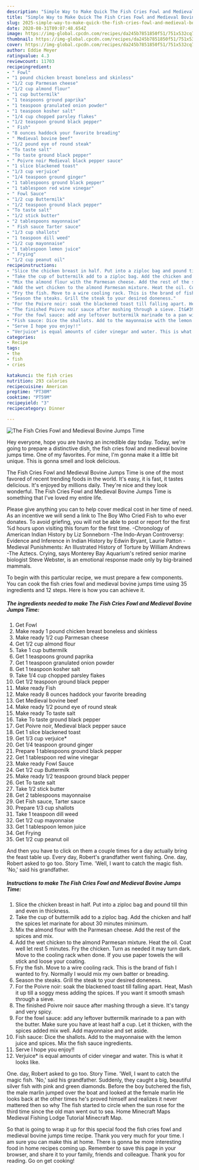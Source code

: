 ```yaml
---
description: "Simple Way to Make Quick The Fish Cries Fowl and Medieval Bovine Jumps Time"
title: "Simple Way to Make Quick The Fish Cries Fowl and Medieval Bovine Jumps Time"
slug: 2025-simple-way-to-make-quick-the-fish-cries-fowl-and-medieval-bovine-jumps-time
date: 2020-08-31T09:07:48.654Z
image: https://img-global.cpcdn.com/recipes/da245b7851850f51/751x532cq70/the-fish-cries-fowl-and-medieval-bovine-jumps-time-recipe-main-photo.jpg
thumbnail: https://img-global.cpcdn.com/recipes/da245b7851850f51/751x532cq70/the-fish-cries-fowl-and-medieval-bovine-jumps-time-recipe-main-photo.jpg
cover: https://img-global.cpcdn.com/recipes/da245b7851850f51/751x532cq70/the-fish-cries-fowl-and-medieval-bovine-jumps-time-recipe-main-photo.jpg
author: Eddie Meyer
ratingvalue: 4.3
reviewcount: 11703
recipeingredient:
- " Fowl"
- "1 pound chicken breast boneless and skinless"
- "1/2 cup Parmesan cheese"
- "1/2 cup almond flour"
- "1 cup buttermilk"
- "1 teaspoons ground paprika"
- "1 teaspoon granulated onion powder"
- "1 teaspoon kosher salt"
- "1/4 cup chopped parsley flakes"
- "1/2 teaspoon ground black pepper"
- " Fish"
- "8 ounces haddock your favorite breading"
- " Medieval bovine beef"
- "1/2 pound eye of round steak"
- "To taste salt"
- "To taste ground black pepper"
- " Poivre noir Medieval black pepper sauce"
- "1 slice blackened toast"
- "1/3 cup verjuice"
- "1/4 teaspoon ground ginger"
- "1 tablespoons ground black pepper"
- "1 tablespoon red wine vinegar"
- " Fowl Sauce"
- "1/2 cup Buttermilk"
- "1/2 teaspoon ground black pepper"
- "To taste salt"
- "1/2 stick butter"
- "2 tablespoons mayonnaise"
- " Fish sauce Tarter sauce"
- "1/3 cup shallots"
- "1 teaspoon dill weed"
- "1/2 cup mayonnaise"
- "1 tablespoon lemon juice"
- " Frying"
- "1/2 cup peanut oil"
recipeinstructions:
- "Slice the chicken breast in half. Put into a ziploc bag and pound till thin and even in thickness."
- "Take the cup of buttermilk add to a ziploc bag. Add the chicken and half the spices let marinate for about 30 minutes minimum."
- "Mix the almond flour with the Parmesan cheese. Add the rest of the spices and mix."
- "Add the wet chicken to the almond Parmesan mixture. Heat the oil. Coat well let rest 5 minutes. Fry the chicken. Turn as needed it may turn dark. Move to the cooling rack when done. If you use paper towels the will stick and loose your coating."
- "Fry the fish. Move to a wire cooling rack. This is the brand of fish I wanted to fry. Normally I would mix my own batter or breading."
- "Season the steaks. Grill the steak to your desired doneness."
- "For the Poivre noir: soak the blackened toast till falling apart. Heat, Mash it up till a soggy mess adding the spices. If you want it smooth smash through a sieve."
- "The finished Poivre noir sauce after mashing through a sieve. It&#39;s tangy and very spicy."
- "For the fowl sauce: add any leftover buttermilk marinade to a pan with the butter. Make sure you have at least half a cup. Let it thicken, with the spices added mix well. Add mayonnaise and set aside."
- "Fish sauce: Dice the shallots. Add to the mayonnaise with the lemon juice and spices. Mix the fish sauce ingredients."
- "Serve I hope you enjoy!!"
- "Verjuice* is equal amounts of cider vinegar and water. This is what it looks like."
categories:
- Recipe
tags:
- the
- fish
- cries

katakunci: the fish cries 
nutrition: 293 calories
recipecuisine: American
preptime: "PT30M"
cooktime: "PT59M"
recipeyield: "3"
recipecategory: Dinner

---
```



![The Fish Cries Fowl and Medieval Bovine Jumps Time](https://img-global.cpcdn.com/recipes/da245b7851850f51/751x532cq70/the-fish-cries-fowl-and-medieval-bovine-jumps-time-recipe-main-photo.jpg)

Hey everyone, hope you are having an incredible day today. Today, we're going to prepare a distinctive dish, the fish cries fowl and medieval bovine jumps time. One of my favorites. For mine, I'm gonna make it a little bit unique. This is gonna smell and look delicious.

The Fish Cries Fowl and Medieval Bovine Jumps Time is one of the most favored of recent trending foods in the world. It's easy, it is fast, it tastes delicious. It's enjoyed by millions daily. They're nice and they look wonderful. The Fish Cries Fowl and Medieval Bovine Jumps Time is something that I've loved my entire life.

Please give anything you can to help cover medical cost in her time of need. As an incentive we will send a link to The Boy Who Cried Fish to who ever donates. To avoid griefing, you will not be able to post or report for the first %d hours upon visiting this forum for the first time. -Chronology of American Indian History by Liz Sonneborn -The Indo-Aryan Controversy: Evidence and Inference in Indian History by Edwin Bryant, Laurie Patton -Medieval Punishments: An Illustrated History of Torture by William Andrews -The Aztecs. Crying, says Monterey Bay Aquarium&#39;s retired senior marine biologist Steve Webster, is an emotional response made only by big-brained mammals.


To begin with this particular recipe, we must prepare a few components. You can cook the fish cries fowl and medieval bovine jumps time using 35 ingredients and 12 steps. Here is how you can achieve it.

<!--inarticleads1-->

##### The ingredients needed to make The Fish Cries Fowl and Medieval Bovine Jumps Time:

1. Get  Fowl
1. Make ready 1 pound chicken breast boneless and skinless
1. Make ready 1/2 cup Parmesan cheese
1. Get 1/2 cup almond flour
1. Take 1 cup buttermilk
1. Get 1 teaspoons ground paprika
1. Get 1 teaspoon granulated onion powder
1. Get 1 teaspoon kosher salt
1. Take 1/4 cup chopped parsley flakes
1. Get 1/2 teaspoon ground black pepper
1. Make ready  Fish
1. Make ready 8 ounces haddock your favorite breading
1. Get  Medieval bovine beef
1. Make ready 1/2 pound eye of round steak
1. Make ready To taste salt
1. Take To taste ground black pepper
1. Get  Poivre noir, Medieval black pepper sauce
1. Get 1 slice blackened toast
1. Get 1/3 cup verjuice*
1. Get 1/4 teaspoon ground ginger
1. Prepare 1 tablespoons ground black pepper
1. Get 1 tablespoon red wine vinegar
1. Make ready  Fowl Sauce
1. Get 1/2 cup Buttermilk
1. Make ready 1/2 teaspoon ground black pepper
1. Get To taste salt
1. Take 1/2 stick butter
1. Get 2 tablespoons mayonnaise
1. Get  Fish sauce, Tarter sauce
1. Prepare 1/3 cup shallots
1. Take 1 teaspoon dill weed
1. Get 1/2 cup mayonnaise
1. Get 1 tablespoon lemon juice
1. Get  Frying
1. Get 1/2 cup peanut oil


And then you have to click on them a couple times for a day actually bring the feast table up. Every day, Robert&#39;s grandfather went fishing. One. day, Robert asked to go too. Story Time. &#39;Well, I want to catch the magic fish. &#39;No,&#39; said his grandfather. 

<!--inarticleads2-->

##### Instructions to make The Fish Cries Fowl and Medieval Bovine Jumps Time:

1. Slice the chicken breast in half. Put into a ziploc bag and pound till thin and even in thickness.
1. Take the cup of buttermilk add to a ziploc bag. Add the chicken and half the spices let marinate for about 30 minutes minimum.
1. Mix the almond flour with the Parmesan cheese. Add the rest of the spices and mix.
1. Add the wet chicken to the almond Parmesan mixture. Heat the oil. Coat well let rest 5 minutes. Fry the chicken. Turn as needed it may turn dark. Move to the cooling rack when done. If you use paper towels the will stick and loose your coating.
1. Fry the fish. Move to a wire cooling rack. This is the brand of fish I wanted to fry. Normally I would mix my own batter or breading.
1. Season the steaks. Grill the steak to your desired doneness.
1. For the Poivre noir: soak the blackened toast till falling apart. Heat, Mash it up till a soggy mess adding the spices. If you want it smooth smash through a sieve.
1. The finished Poivre noir sauce after mashing through a sieve. It&#39;s tangy and very spicy.
1. For the fowl sauce: add any leftover buttermilk marinade to a pan with the butter. Make sure you have at least half a cup. Let it thicken, with the spices added mix well. Add mayonnaise and set aside.
1. Fish sauce: Dice the shallots. Add to the mayonnaise with the lemon juice and spices. Mix the fish sauce ingredients.
1. Serve I hope you enjoy!!
1. Verjuice* is equal amounts of cider vinegar and water. This is what it looks like.


One. day, Robert asked to go too. Story Time. &#39;Well, I want to catch the magic fish. &#39;No,&#39; said his grandfather. Suddenly, they caught a big, beautiful silver fish with pink and green diamonds. Before the boy butchered the fish, the male marlin jumped over the boat and looked at the female marlin He looks back at the other times he&#39;s proved himself and realizes it never mattered then so why The fish started to circle when the sun rose for the third time since the old man went out to sea. Home Minecraft Maps Medieval Fishing Lodge Tutorial Minecraft Map. 

So that is going to wrap it up for this special food the fish cries fowl and medieval bovine jumps time recipe. Thank you very much for your time. I am sure you can make this at home. There is gonna be more interesting food in home recipes coming up. Remember to save this page in your browser, and share it to your family, friends and colleague. Thank you for reading. Go on get cooking!
